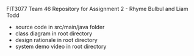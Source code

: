 FIT3077 Team 46 Repository for Assignment 2 - Rhyme Bulbul and Liam Todd

- source code in src/main/java folder
- class diagram in root directory
- design rationale in root directory
- system demo video in root directory
